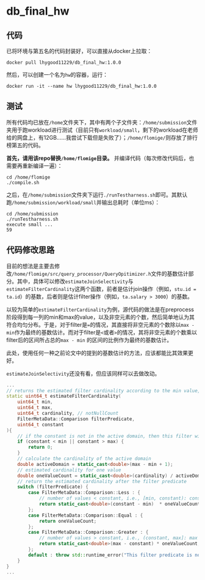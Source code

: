 ﻿# db_final_hw

## 代码

已将环境与第五名的代码封装好，可以直接从docker上拉取：

```shell
docker pull lhygood11229/db_final_hw:1.0.0
```

然后，可以创建一个名为`hw`的容器，运行：

```shell
docker run -it --name hw lhygood11229/db_final_hw:1.0.0
```

## 测试

所有代码均已放在`/home`文件夹下，其中有两个子文件夹：`/home/submission`文件夹用于跑workload进行测试（目前只有`workload/small`，剩下的workload在老师给的网盘上，有12GB......我尝试下载但是失败了）；`/home/flomige/`则存放了排行榜第五的代码。

**首先，请用该repo替换`/home/flomige`目录。**
并编译代码（每次修改代码后，也需要再重新编译一遍）：
```shell
cd /home/flomige
./compile.sh

```

之后，在`/home/submission`文件夹下运行`./runTestharness.sh`即可。其默认跑`/home/submission/workload/small`并输出总耗时（单位ms）：

```shell
cd /home/submission
./runTestharness.sh
execute small ...
59
```

## 代码修改思路

目前的想法是主要去修改`/home/flomige/src/query_processor/QueryOpitimizer.h`文件的基数估计部分。其中，具体可以修改`estimateJoinSelectivity`与`estimateFilterCardinality`这两个函数，前者是估计join操作（例如，`stu.id = ta.id`）的基数，后者则是估计filter操作（例如，`ta.salary > 3000`）的基数。

以较为简单的`estimateFilterCardinality`为例，源代码的做法是在preprocess阶段得到每一列的min和max的value，以及非空元素的个数，然后简单地认为其符合均匀分布。于是，对于filter是`=`的情况，其直接将非空元素的个数除以`max - min`作为最终的基数估计。而对于filter是`<`或者`>`的情况，其将非空元素的个数乘以filter后的区间所占总的`max - min` 的区间的比例作为最终的基数估计。

此处，使用任何一种之前论文中的提到的基数估计的方法，应该都能比其效果更好。

`estimateJoinSelectivity`还没有看，但应该同样可以去做改动。

```c++
...
// returns the estimated filter cardinality according to the min value, max value, not null count and cardinality of the column
static uint64_t estimateFilterCardinality(
    uint64_t min,
    uint64_t max,
    uint64_t cardinality, // notNullCount
    FilterMetaData::Comparison filterPredicate,
    uint64_t constant
){
    // if the constant is not in the active domain, then this filter will eliminate all values
    if (constant < min || constant > max) {
        return 0;
    }
    // calculate the cardinality of the active domain
    double activeDomain = static_cast<double>(max - min + 1);
    // estimated cardinality for one value
    double oneValueCount = static_cast<double>(cardinality) / activeDomain;
    // return the estimated cardinality after the filter predicate
    switch (filterPredicate) {
        case FilterMetaData::Comparison::Less : {
            // number of values < constant, i.e., [min, constant): constant - min
            return static_cast<double>(constant - min)  * oneValueCount;
        };
        case FilterMetaData::Comparison::Equal : {
            return oneValueCount;
        };
        case FilterMetaData::Comparison::Greater : {
            // number of values > constant, i.e., (constant, max]: max - constant
            return static_cast<double>(max - constant) * oneValueCount;
        };
        default : throw std::runtime_error("This filter predicate is not supported.");
    }
}
...
```

